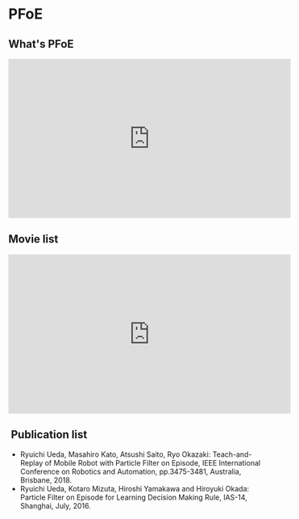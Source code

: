 # PFoE
<h2>What's PFoE</h2>
<iframe width="560" height="315" src="https://www.youtube.com/embed/T3t56dquhBM" frameborder="0" allow="autoplay; encrypted-media" allowfullscreen="allowfullscreen"></iframe>
<h2>Movie list</h2>
<iframe width="560" height="315" src="https://www.youtube.com/embed/videoseries?list=PLbUh9y6MXvjeLI9mUsuZzBo-oAqbUaWcH" frameborder="0" allow="autoplay; encrypted-media" allowfullscreen="allowfullscreen"></iframe>
<h2> Publication list</h2>
<ul>
 	<li>Ryuichi Ueda, Masahiro Kato, Atsushi Saito, Ryo Okazaki: Teach-and-Replay of Mobile Robot with Particle Filter on Episode, IEEE International Conference on Robotics and Automation, pp.3475-3481, Australia, Brisbane, 2018.</li>
 	<li>Ryuichi Ueda, Kotaro Mizuta, Hiroshi Yamakawa and Hiroyuki Okada: Particle Filter on Episode for Learning Decision Making Rule, IAS-14, Shanghai, July, 2016.</li>
</ul>
